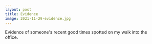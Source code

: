```yaml
---
layout: post
title: Evidence
image: 2021-11-29-evidence.jpg
---
```


Evidence of someone's recent good times spotted on my walk into the office.
